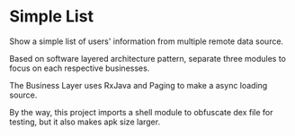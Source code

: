 Simple List
=
Show a simple list of users' information from multiple remote data source.

Based on software layered architecture pattern, separate three modules to focus on each respective businesses.

The Business Layer uses RxJava and Paging to make a async loading source.

By the way, this project imports a shell module to obfuscate dex file for testing, but it also makes apk size larger.